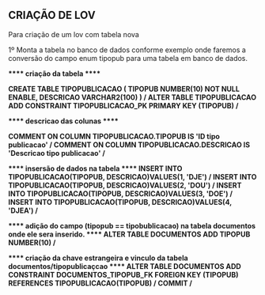 <H2>CRIAÇÃO DE LOV</H2>

<span>Para criação de um lov com tabela nova</span>

<p>1º Monta a tabela no banco de dados conforme exemplo onde faremos a conversão do campo enum tipopub para uma tabela em banco de dados.</p>
<strong>
  **** criação da tabela ****
  
  CREATE TABLE TIPOPUBLICACAO (
    TIPOPUB    NUMBER(10) NOT NULL ENABLE, 
	  DESCRICAO  VARCHAR2(100)
  )
  /
  ALTER TABLE TIPOPUBLICACAO ADD CONSTRAINT TIPOPUBLICACAO_PK PRIMARY KEY (TIPOPUB)
  /

  **** descricao das colunas ****
  
  COMMENT ON COLUMN TIPOPUBLICACAO.TIPOPUB IS 'ID tipo publicacao'
  /
  COMMENT ON COLUMN TIPOPUBLICACAO.DESCRICAO IS 'Descricao tipo publicacao'
  /

  **** insersão de dados na tabela ****
  INSERT INTO TIPOPUBLICACAO(TIPOPUB, DESCRICAO)VALUES(1, 'DJE')
  /
  INSERT INTO TIPOPUBLICACAO(TIPOPUB, DESCRICAO)VALUES(2, 'DOU')
  /
  INSERT INTO TIPOPUBLICACAO(TIPOPUB, DESCRICAO)VALUES(3, 'DOE')
  /
  INSERT INTO TIPOPUBLICACAO(TIPOPUB, DESCRICAO)VALUES(4, 'DJEA')
  /

  **** adição do campo (tipopub == tipobublicacao) na tabela documentos onde ele sera inserido. ****
  ALTER TABLE DOCUMENTOS ADD TIPOPUB NUMBER(10)
  /

  **** criação da chave estrangeira e vinculo da tabela documentos/tipopublicaçcao ****
  ALTER TABLE DOCUMENTOS ADD CONSTRAINT DOCUMENTOS_TIPOPUB_FK FOREIGN KEY (TIPOPUB)  REFERENCES TIPOPUBLICACAO(TIPOPUB)
  /
  COMMIT
  /
  </strong>

  
